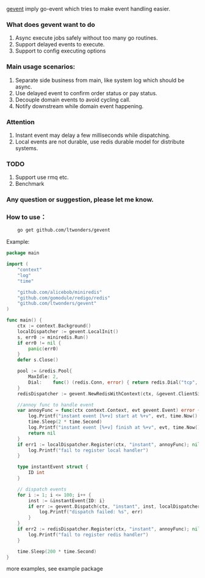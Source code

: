 [gevent](https://github.com/ltwonders/gevent) imply go-event which tries to make event handling easier.

### What does gevent want to do

1. Async execute jobs safely without too many go routines.
2. Support delayed events to execute.
3. Support to config executing options

### Main usage scenarios:

1. Separate side business from main, like system log which should be async.
2. Use delayed event to confirm order status or pay status.
3. Decouple domain events to avoid cycling call.
4. Notify downstream while domain event happening.

### Attention

1. Instant event may delay a few milliseconds while dispatching.
2. Local events are not durable, use redis durable model for distribute systems.

### TODO

1. Support use rmq etc.
2. Benchmark

### Any question or suggestion, please let me know.

### How to use：

```bash
    go get github.com/ltwonders/gevent
```

Example:

```go
package main

import (
	"context"
	"log"
	"time"

	"github.com/alicebob/miniredis"
	"github.com/gomodule/redigo/redis"
	"github.com/ltwonders/gevent"
)

func main() {
	ctx := context.Background()
	localDispatcher := gevent.LocalInit()
	s, err0 := miniredis.Run()
	if err0 != nil {
		panic(err0)
	}
	defer s.Close()

	pool := &redis.Pool{
		MaxIdle: 2,
		Dial:    func() (redis.Conn, error) { return redis.Dial("tcp", s.Addr()) },
	}
	redisDispatcher := gevent.NewRedisWithContext(ctx, &gevent.ClientSimple{Pool: pool})

	//annoy func to handle event
	var annoyFunc = func(ctx context.Context, evt gevent.Event) error {
		log.Printf("instant event [%+v] start at %+v", evt, time.Now().Second())
		time.Sleep(2 * time.Second)
		log.Printf("instant event [%+v] finish at %+v", evt, time.Now().Second())
		return nil
	}
	if err1 := localDispatcher.Register(ctx, "instant", annoyFunc); nil != err1 {
		log.Printf("fail to register local handler")
	}

	type instantEvent struct {
		ID int
	}

	// dispatch events
	for i := 1; i <= 100; i++ {
		inst := &instantEvent{ID: i}
		if err := gevent.Dispatch(ctx, "instant", inst, localDispatcher, redisDispatcher); nil != err {
			log.Printf("dispatch failed: %s", err)
		}
	}
	if err2 := redisDispatcher.Register(ctx, "instant", annoyFunc); nil != err2 {
		log.Printf("fail to register redis handler")
	}

	time.Sleep(200 * time.Second)
}

```

more examples, see example package
